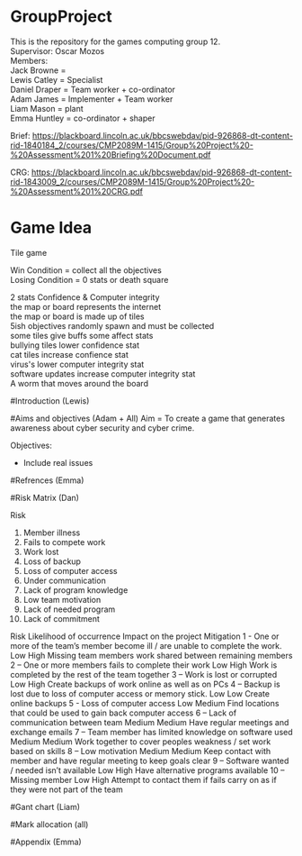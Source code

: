 # GroupProject
This is the repository for the games computing group 12.   
Supervisor: Oscar Mozos  
Members:  
Jack Browne =   
Lewis Catley = Specialist   
Daniel Draper = Team worker + co-ordinator  
Adam James = Implementer + Team worker   
Liam Mason = plant  
Emma Huntley = co-ordinator + shaper  

Brief: https://blackboard.lincoln.ac.uk/bbcswebdav/pid-926868-dt-content-rid-1840184_2/courses/CMP2089M-1415/Group%20Project%20-%20Assessment%201%20Briefing%20Document.pdf  
  
CRG: https://blackboard.lincoln.ac.uk/bbcswebdav/pid-926868-dt-content-rid-1843009_2/courses/CMP2089M-1415/Group%20Project%20-%20Assessment%201%20CRG.pdf  
  
# Game Idea
Tile game  
  
Win Condition = collect all the objectives  
Losing Condition = 0 stats or death square  
  
2 stats Confidence & Computer integrity  
the map or board represents the internet  
the map or board is made up of tiles  
5ish objectives randomly spawn and must be collected  
some tiles give buffs some affect stats  
bullying tiles lower confidence stat  
cat tiles increase confience stat  
virus's lower computer integrity stat  
software updates increase computer integrity stat  
A worm that moves around the board  
  
#Introduction (Lewis)
  
#Aims and objectives (Adam + All)
Aim = To create a game that generates awareness about cyber security and cyber crime.  
  
Objectives:  
- Include real issues  
  
#Refrences (Emma)  

#Risk Matrix (Dan)  

Risk 

1.	Member illness
2.	Fails to compete work
3.	Work lost
4.	Loss of backup
5.	Loss of computer access
6.	Under communication
7.	Lack of program knowledge
8.	Low team motivation 
9.	Lack of needed program
10.	Lack of commitment 

Risk	Likelihood of occurrence 	Impact on the project 	Mitigation
1 - One or more of the team’s member become ill / are unable to complete the work. 	Low	High	Missing team members work shared between remaining members 
2 – One or more members fails to complete their work	Low	High	Work is completed by the rest of the team together
3 – Work is lost or corrupted	Low	High	Create backups of work online as well as on PCs
4 – Backup is lost due to loss of computer access or memory stick.	Low	Low 	Create online backups
5 - Loss of computer access 	Low	Medium	Find locations that could be used to gain back computer access 
6 – Lack of communication between team	Medium	Medium	Have regular meetings and exchange emails
7 – Team member has limited knowledge on software used 	Medium	Medium	Work together to cover peoples weakness / set work based on skills
8 – Low motivation	Medium	Medium	Keep contact with member and have regular meeting to keep goals clear
9 – Software wanted / needed isn’t available 	Low	High	Have alternative programs available 
10 – Missing member	Low	High	Attempt to contact them if fails carry on as if they were not part of the team 




#Gant chart (Liam)  

#Mark allocation (all)  
  
#Appendix (Emma)  
  
